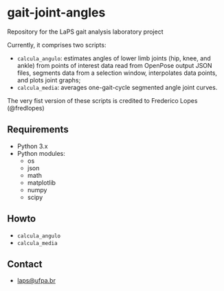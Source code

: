 # gait-joint-angles
 
Repository for the LaPS gait analysis laboratory project

Currently, it comprises two scripts:

- `calcula_angulo`: estimates angles of lower limb joints (hip, knee, and ankle) from points of interest data read from OpenPose output JSON files, segments data from a selection window, interpolates data points, and plots joint graphs;
- `calcula_media`: averages one-gait-cycle segmented angle joint curves.

The very fist version of these scripts is credited to Frederico Lopes (@fredlopes)

## Requirements

- Python 3.x
- Python modules:
  - os
  - json
  - math
  - matplotlib
  - numpy
  - scipy

## Howto

- `calcula_angulo`
- `calcula_media`

## Contact
- laps@ufpa.br

